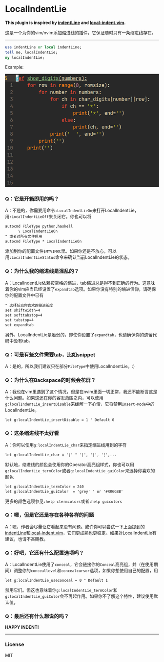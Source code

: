 # LocalIndentLie

**This plugin is inspired by [indentLine](https://github.com/Yggdroot/indentLine) and [local-indent.vim](https://github.com/tweekmonster/local-indent.vim).**

这是一个为你的vim/nvim添加缩进线的插件，它保证随时只有一条缩进线存在。

----

``` perl
use indentLine or local indentLine;
tell me, localIndentLie;
my localIndentLie;
```

Example:

![](./test/example.gif)



### Q：它是开箱即用的吗？

A：不是的，你需要用命令`:LocalIndentLieOn`来打开LocalIndentLie，用`:LocalIndentLieOff`来关闭它。你也可以将

```vim
autocmd FileType python,haskell
      \ LocalIndentLieOn
" 或者对所有文件启用
autocmd FileType * LocalIndentLieOn
```

添加到你的配置文件`$MYVIMRC`里。如果你还是不放心，可以用`:LocalIndentLieStatus`命令来确认当前LocalIndentLie的状态。

### Q：为什么我的缩进线是混乱的？

A：LocalIndentLie依赖按空格的缩进，tab缩进总是得不到正确的行为。这意味着你的vim应当已经设置了`expandtab`选项。如果你没有特别的缩进信仰，请确保你的配置文件中已有

```vim
" 选择任意你喜欢的缩进长度
set shiftwidth=4
set softtabstop=4
set tabstop=4
set expandtab
```

另外，LocalIndentLie是脆弱的，即使你设置了`expandtab`，也请确保你的遗留代码中没有tab。

### Q：可是有些文件需要tab，比如snippet

A：是的，所以我们建议只在部分`FileType`中使用LocalIndentLie。:)

### Q：为什么在Backspace的时候会花屏？

A：我也在vim里遇到了这个情况，但是在nvim里面一切正常，我还不能断言这是什么问题。如果这还在你的容忍范围之内，可以使用`g:localIndentLie_insertDisable`来缓解一下心情，它将禁用`Insert-Mode`中的LocalIndentLie。

```vim
let g:localIndentLie_insertDisable = 1 " Default 0
```

### Q：这条缩进线不太好看

A：你可以使用`g:localIndentLie_char`来指定缩进线用到的字符

```vim
let g:localIndentLie_char = '┊' " '|', '¦', '┆',...
```

默认地，缩进线的颜色会使用你的Operator高亮组样式，你也可以用`g:localIndentLie_termColor`或者`g:localIndentLie_guiColor`来选择你喜欢的颜色

```
let g:localIndentLie_termColor = 240
let g:localIndentLie_guiColor  = 'grey' " or '#RRGGBB'
```

更多的颜色选项参见`:help ctermcolors`或者`:help guicolors`

### Q：嗯，但是它还是存在各种各样的问题

A：嗯，作者会尽量让它看起来没有问题。或许你可以尝试一下上面提到的[indentLine](https://github.com/Yggdroot/indentLine)和[local-indent.vim](https://github.com/tweekmonster/local-indent.vim)，它们更成熟也更稳定。如果对LocalIndentLie有建议，也请不吝赐教。

### Q：好吧，它还有什么配置选项吗？

A：LocalIndentLie使用了`conceal`，它会链接你的`Conceal`高亮组，并（在使用期间）调整你的`conceallevel`和`concealcursor`选项，如果你想使用自己的配置，用

```vim
let g:localIndentLie_useconceal = 0 " Default 1
```

禁用它们。但这也意味着你`g:localIndentLie_termColor`和`g:localIndentLie_guiColor`会不再起作用。如果你不了解这个特性，建议使用默认值。

### Q：最后还有什么想说的吗？

**HAPPY INDENT!**

----

### License

MIT

